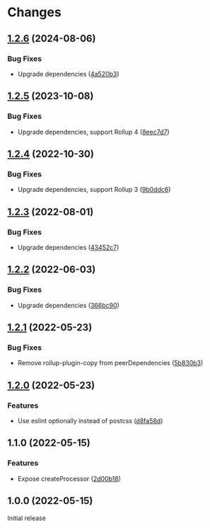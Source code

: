 # Changes

## [1.2.6](https://github.com/prantlf/rollup-copy-transform-css/compare/v1.2.5...v1.2.6) (2024-08-06)

### Bug Fixes

* Upgrade dependencies ([4a520b3](https://github.com/prantlf/rollup-copy-transform-css/commit/4a520b399afadb40c26d4577a4cbf607c231351b))

## [1.2.5](https://github.com/prantlf/rollup-copy-transform-css/compare/v1.2.4...v1.2.5) (2023-10-08)

### Bug Fixes

* Upgrade dependencies, support Rollup 4 ([8eec7d7](https://github.com/prantlf/rollup-copy-transform-css/commit/8eec7d7e51343f8ed8907874d42c52e5f5418eb9))

## [1.2.4](https://github.com/prantlf/rollup-copy-transform-css/compare/v1.2.3...v1.2.4) (2022-10-30)

### Bug Fixes

* Upgrade dependencies, support Rollup 3 ([9b0ddc6](https://github.com/prantlf/rollup-copy-transform-css/commit/9b0ddc6a2f21d1148ec00955988bc61178abaaec))

## [1.2.3](https://github.com/prantlf/rollup-copy-transform-css/compare/v1.2.2...v1.2.3) (2022-08-01)

### Bug Fixes

* Upgrade dependencies ([43452c7](https://github.com/prantlf/rollup-copy-transform-css/commit/43452c7174eef3d672b796505578e99b5e0be62a))

## [1.2.2](https://github.com/prantlf/rollup-copy-transform-css/compare/v1.2.1...v1.2.2) (2022-06-03)

### Bug Fixes

* Upgrade dependencies ([366bc90](https://github.com/prantlf/rollup-copy-transform-css/commit/366bc908de47d33719e396e3698d5a222864b849))

## [1.2.1](https://github.com/prantlf/rollup-copy-transform-css/compare/v1.2.0...v1.2.1) (2022-05-23)

### Bug Fixes

* Remove rollup-plugin-copy from peerDependencies ([5b830b3](https://github.com/prantlf/rollup-copy-transform-css/commit/5b830b3272a7698384474771337ac4ac9823ee76))

## [1.2.0](https://github.com/prantlf/rollup-copy-transform-css/compare/v1.1.0...v1.2.0) (2022-05-23)

### Features

* Use eslint optionally instead of postcss ([d8fa58d](https://github.com/prantlf/rollup-copy-transform-css/commit/d8fa58d9abc890dfe8021a36e5051706ebcbdc82))

## 1.1.0 (2022-05-15)

### Features

* Expose createProcessor ([2d00b18](https://github.com/prantlf/rollup-copy-transform-css/commit/2d00b18a0ee93445416f2b6beb8b0e91e4c19ab6))


## 1.0.0 (2022-05-15)

Initial release
